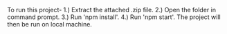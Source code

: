 ﻿To run this project-
1.) Extract the attached .zip file.
2.) Open the folder in command prompt.
3.) Run 'npm install'.
4.) Run 'npm start'. The project will then be run on local machine.